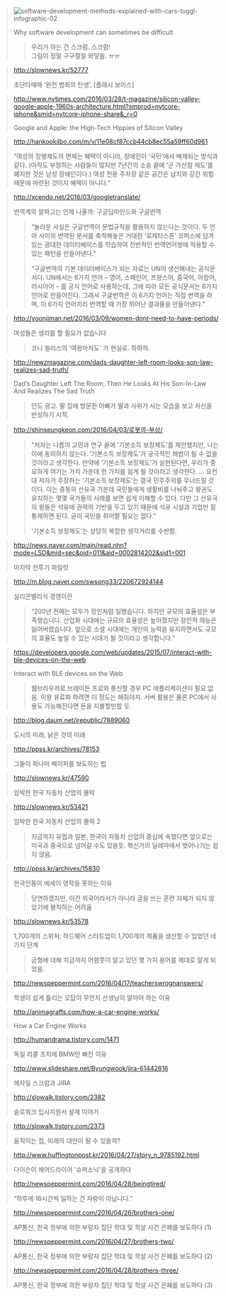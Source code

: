 > ![software-development-methods-explained-with-cars-toggl-infographic-02](../items/software-development-methods-explained-with-cars-toggl-infographic-02.jpg)
>
> Why software development can sometimes be difficult
>
> > 우리가 하는 건 스크럼. 스크럼!  
> > 그림이 정말 구구절절 와닿음. ㅠㅠ 

> <http://slownews.kr/52777>
>
> 초단타매매 ‘완전 범죄의 탄생’, [플래시 보이스]

> <http://www.nytimes.com/2016/03/28/t-magazine/silicon-valley-google-apple-1960s-architecture.html?smprod=nytcore-iphone&smid=nytcore-iphone-share&_r=0>
>
> Google and Apple: the High-Tech Hippies of Silicon Valley

> <http://hankookilbo.com/m/v/11e08cf87ccb44cb8ec55a59ff60d961>
>
> “여성의 징병제도의 면제는 혜택이 아니라, 장애인이 ‘국민’에서 배제되는 방식과 같다. (아직도 부정하는 사람들이 많지만 7년간의 소송 끝에 ‘군 가산점 제도’를 폐지한 것은 남성 장애인이다.) 여성 전용 주차장 같은 공간은 납치와 강간 위험 때문에 마련된 것이지 혜택이 아니다."

> <http://xcendo.net/2016/03/googletranslate/>
>
> 번역계의 알파고는 언제 나올까: 구글딥마인드와 구글번역
>
> > “놀라운 사실은 구글번역이 문법규칙을 활용하지 않는다는 것이다. 두 언어 사이의 번역된 문서를 축적해놓은 거대한 ‘로제타스톤’ 코퍼스에 담겨 있는 광대한 데이터베이스를 학습하여 전반적인 번역언어쌍에 적용할 수 있는 패턴을 만들어낸다."
> >
> > “구글번역의 기본 데이터베이스가 되는 자료는 UN이 생산해내는 공식문서다. UN에서는 6가지 언어 – 영어, 스페인어, 프랑스어, 중국어, 아랍어, 러시아어 – 를 공식 언어로 사용하는데, 그에 따라 모든 공식문서는 6가지 언어로 만들어진다. 그래서 구글번역은 이 6가지 언어는 직접 번역을 하며, 이 6가지 언어끼리 번역할 때 가장 뛰어난 결과물을 만들어낸다." 

> <http://yoonjiman.net/2016/03/09/women-dont-need-to-have-periods/>
>
> 여성들은 생리를 할 필요가 없습니다
>
> > 코니 윌리스의 '여왕마저도' 가 현실로. 하하하.

> <http://newzmagazine.com/dads-daughter-left-room-looks-son-law-realizes-sad-truth/>
>
> Dad’s Daughter Left The Room, Then He Looks At His Son-In-Law And Realizes The Sad Truth
>
> > 인도 광고. 딸 집에 방문한 아빠가 딸과 사위가 사는 모습을 보고 자신을 반성하기 시작.

> <http://shinseungkeon.com/2016/04/03/로봇의-부상/>
>
> > "저자는 나름의 고민과 연구 끝에 ‘기본소득 보장제도’를 제안했지만, 나는 이에 동의하지 않는다. ‘기본소득 보장제도’가 궁극적인 해법이 될 수 없을 것이라고 생각한다. 만약에 ‘기본소득 보장제도’가 실현된다면, 우리가 중요하게 여기는 가치 가운데 한 가지를 잃게 될 것이라고 생각한다.
> > ...
> > 요컨대 저자가 주장하는 ‘기본소득 보장제도’는 결국 민주주의를 무너뜨릴 것이다. 이는 중동의 산유국 가운데 국민들에게 생활비를 나눠주고 왕권도 유지하는 몇몇 국가들의 사례를 보면 쉽게 이해할 수 있다. 다만 그 산유국의 왕들은 석유에 권력의 기반을 두고 있기 때문에 석유 시설과 기업만 잘 통제하면 된다. 굳이 국민을 쥐어짤 필요는 없다."
> >
> > '기본소득 보장제도'는 상당히 복잡한 생각거리를 수반함.

> <http://news.naver.com/main/read.nhn?mode=LSD&mid=sec&oid=011&aid=0002814202&sid1=001>
>
> 마지막 전투기 파일럿

> <http://m.blog.naver.com/swsong33/220672924144>
>
> 실리콘벨리식 경영이란
>
> > “200년 전에는 모두가 장인처럼 일했습니다. 하지만 규모의 효율성은 부족했습니다. 산업화 시대에는 규모의 효율성은 높아졌지만 장인적 재능은 잃어버렸습니다. 앞으로 소셜 시대에는 개인의 능력을 유지하면서도 규모의 효율도 높일 수 있는 시대가 될 것이라고 생각합니다.”

> <https://developers.google.com/web/updates/2015/07/interact-with-ble-devices-on-the-web>
>
> Interact with BLE devices on the Web
>
> > 웹브라우저로 브레이든 프로와 통신할 경우 PC 애플리케이션이 필요 없음. 이왕 유료화 하려면 이 정도는 해줘야지. 서버 활용은 물론 PC에서 사용도 가능해진다면 돈을 지불할만할 듯.

> <http://blog.daum.net/irepublic/7889060>
>
> 도시의 미래, 낡은 것의 미래

> <http://ppss.kr/archives/78153>
>
> 그들이 파나마 페이퍼를 보도하는 법

> <http://slownews.kr/47590>
>
> 임박한 한국 자동차 산업의 몰락

> <http://slownews.kr/53421>
>
> 임박한 한국 자동차 산업의 몰락 2
>
> > 지금까지 유럽과 일본, 한국이 자동차 산업의 중심에 속했다면 앞으로는 미국과 중국으로 넘어갈 수도 있을듯. 혁신가의 딜레마에서 벗어나기는 쉽지 않음. 

> <http://ppss.kr/archives/15830>
>
> 한국인들이 에세이 영작을 못하는 이유
>
> > 당연하겠지만, 이건 외국어라서가 아니라 글을 쓰는 훈련 자체가 되지 않았기에 봉착하는 어려움

> <http://slownews.kr/53578>
>
> 1,700개의 스위처: 하드웨어 스타트업이 1,700개의 제품을 생산할 수 있었던 네 가지 단계
>
> > 금형에 대해 지금까지 어렴풋이 알고 있던 몇 가지 용어를 제대로 알게 되었음. 

> <http://newspeppermint.com/2016/04/17/teacherswrognanswers/>
>
> 학생이 쉽게 틀리는 오답이 무언지 선생님이 알아야 하는 이유

> <http://animagraffs.com/how-a-car-engine-works/>
>
> How a Car Engine Works

> <http://humandrama.tistory.com/1471>
>
> 독일 리콜 조치에 BMW만 빠진 이유

> <http://www.slideshare.net/Byungwook/jira-61442816>
>
> 애자일 스크럼과 JIRA

> <http://slowalk.tistory.com/2382>
>
> 슬로워크 입사지원서 설계 이야기

> <http://slowalk.tistory.com/2373>
>
> 움직이는 집, 미래의 대안이 될 수 있을까?

> <http://www.huffingtonpost.kr/2016/04/27/story_n_9785192.html>
>
> 다이슨이 헤어드라이어 '슈퍼소닉'을 공개하다

> <http://newspeppermint.com/2016/04/28/beingtired/>
>
> “하루에 16시간씩 일하는 건 자랑이 아닙니다.”

> <http://newspeppermint.com/2016/04/26/brothers-one/>
>
> AP통신, 한국 정부에 의한 부랑자 집단 학대 및 학살 사건 은폐를 보도하다 (1)
>
> <http://newspeppermint.com/2016/04/27/brothers-two/>
>
> AP통신, 한국 정부에 의한 부랑자 집단 학대 및 학살 사건 은폐를 보도하다 (2)
>
> <http://newspeppermint.com/2016/04/28/brothers-three/>
>
> AP통신, 한국 정부에 의한 부랑자 집단 학대 및 학살 사건 은폐를 보도하다 (3) 